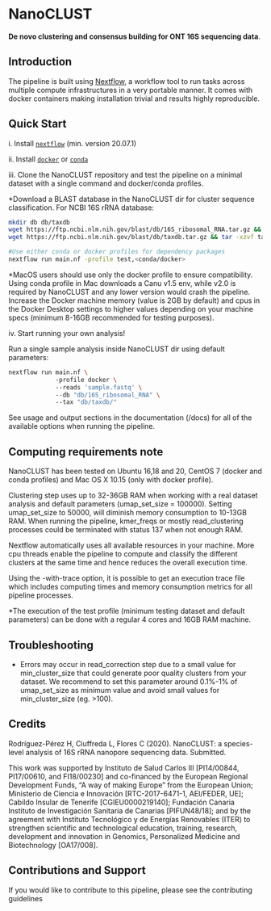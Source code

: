 # NanoCLUST

**De novo clustering and consensus building for ONT 16S sequencing data**.

## Introduction

The pipeline is built using [Nextflow](https://www.nextflow.io), a workflow tool to run tasks across multiple compute infrastructures in a very portable manner. It comes with docker containers making installation trivial and results highly reproducible.

## Quick Start

i. Install [`nextflow`](https://nf-co.re/usage/installation) (min. version 20.07.1)

ii. Install [`docker`](https://docs.docker.com/engine/installation/) or [`conda`](https://conda.io/miniconda.html)

iii. Clone the NanoCLUST repository and test the pipeline on a minimal dataset with a single command and docker/conda profiles.

*Download a BLAST database in the NanoCLUST dir for cluster sequence classification. For NCBI 16S rRNA database:

```bash
mkdir db db/taxdb
wget https://ftp.ncbi.nlm.nih.gov/blast/db/16S_ribosomal_RNA.tar.gz && tar -xzvf 16S_ribosomal_RNA.tar.gz -C db
wget https://ftp.ncbi.nlm.nih.gov/blast/db/taxdb.tar.gz && tar -xzvf taxdb.tar.gz -C db/taxdb
```

```bash
#Use either conda or docker profiles for dependency packages 
nextflow run main.nf -profile test,<conda/docker>
```
*MacOS users should use only the docker profile to ensure compatibility. Using conda profile in Mac downloads a Canu v1.5 env, while v2.0 is required by NanoCLUST and any lower version would crash the pipeline. Increase the Docker machine memory (value is 2GB by default) and cpus in the Docker Desktop settings to higher values depending on your machine specs (minimum 8-16GB recommended for testing purposes).

iv. Start running your own analysis!

Run a single sample analysis inside NanoCLUST dir using default parameters:

```bash
nextflow run main.nf \ 
             -profile docker \ 
             --reads 'sample.fastq' \ 
             --db "db/16S_ribosomal_RNA" \ 
             --tax "db/taxdb/"
```

See usage and output sections in the documentation (/docs) for all of the available options when running the pipeline.

## Computing requirements note
NanoCLUST has been tested on Ubuntu 16,18 and 20, CentOS 7 (docker and conda profiles) and Mac OS X 10.15 (only with docker profile).

Clustering step uses up to 32-36GB RAM when working with a real dataset analysis and default parameters (umap_set_size = 100000). Setting umap_set_size to 50000, will diminish memory consumption to 10-13GB RAM. When running the pipeline, kmer_freqs or mostly read_clustering processes could be terminated with status 137 when not enough RAM.

Nextflow automatically uses all available resources in your machine. More cpu threads enable the pipeline to compute and classify the different clusters at the same time and hence reduces the overall execution time.

Using the -with-trace option, it is possible to get an execution trace file which includes computing times and memory consumption metrics for all pipeline processes.

*The execution of the test profile (minimum testing dataset and default parameters) can be done with a regular 4 cores and 16GB RAM machine.

## Troubleshooting

- Errors may occur in read_correction step due to a small value for min_cluster_size that could generate poor quality clusters from your dataset. We recommend to set this parameter around 0.1%-1% of umap_set_size as minimum value and avoid small values for min_cluster_size (eg. >100).

## Credits

Rodríguez-Pérez H, Ciuffreda L, Flores C (2020). NanoCLUST: a species-level analysis of 16S rRNA nanopore sequencing data. Submitted.

This work was supported by Instituto de Salud Carlos III [PI14/00844, PI17/00610, and FI18/00230] and co-financed by the European Regional Development Funds, “A way of making Europe” from the European Union; Ministerio de Ciencia e Innovación [RTC-2017-6471-1, AEI/FEDER, UE]; Cabildo Insular de Tenerife [CGIEU0000219140]; Fundación Canaria Instituto de Investigación Sanitaria de Canarias [PIFUN48/18]; and by the agreement with Instituto Tecnológico y de Energías Renovables (ITER) to strengthen scientific and technological education, training, research, development and innovation in Genomics, Personalized Medicine and Biotechnology [OA17/008]. 

## Contributions and Support

If you would like to contribute to this pipeline, please see the contributing guidelines
